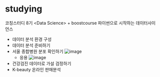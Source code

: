 # studying
코칭스터디 8기 &lt;Data Science> + boostcourse 파이썬으로 시작하는 데이터사이언스
  - 데이터 분석 환경 구성
  - 데이터 분석 준비하기
  - 서울 종합병원 분포 확인하기
  ![image](https://user-images.githubusercontent.com/64434085/200158588-adc384d4-e912-4e48-a238-235d6a4365fc.png)
    - 응용
          ![image](https://user-images.githubusercontent.com/64434085/200171001-a29f4b1a-c8a0-4af0-abc3-5594f0cf68a7.png)
  - 건강검진 데이터로 가설 검정하기
  - K-beauty 온라인 판매분석
